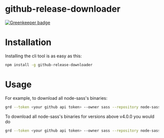 # github-release-downloader

[![Greenkeeper badge](https://badges.greenkeeper.io/practicaljs/github-release-downloader.svg)](https://greenkeeper.io/)

# Installation

Installing the cli tool is as easy as this:

```bash
npm install -g github-release-downloader
```

# Usage

For example, to download all node-sass's binaries:

```bash
grd --token <your github api token> --owner sass --repository node-sass
```

To download all node-sass's binaries for versions above v4.0.0 you would do

```bash
grd --token <your github api token> --owner sass --repository node-sass --min-version v4.0.0
```
